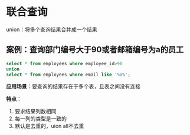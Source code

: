 # 联合查询

union：将多个查询结果合并成一个结果

## 案例：查询部门编号大于90或者邮箱编号为a的员工

```sql
select * from employees where employee_id>90
union
select * from employees where email like '%a%';
```

**应用场景**：要查询的结果存在于多个表，且表之间没有连接

**特点**：

1. 要求结果列数相同
2. 每一列的类型是一致的
3. 默认是去重的，uion all不去重

